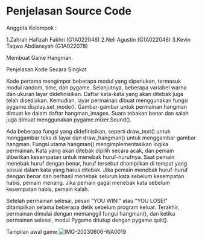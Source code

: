 # Penjelasan Source Code

Anggota Kelompok :

1.Zahrah Hafizah Fakhri (G1A022046)
2.Neli Agustin (G1A022048)
3.Kevin Taqwa Abdiansyah (G1A022078)

Membuat Game Hangman. 

Penjelasan Kode Secara Singkat

Kode pertama mengimpor beberapa modul yang diperlukan, termasuk modul random, time, dan pygame. Selanjutnya, beberapa variabel warna dan ukuran layar didefinisikan. Daftar kata-kata yang akan ditebak juga telah disediakan. Kemudian, layar permainan dibuat menggunakan fungsi pygame.display.set_mode(). Gambar-gambar untuk permainan hangman dimuat ke dalam daftar hangman_images. Suara tebakan benar dan salah juga dimuat menggunakan pygame.mixer.Sound().

Ada beberapa fungsi yang didefinisikan, seperti draw_text() untuk menggambar teks di layar dan draw_hangman() untuk menggambar gambar hangman. Fungsi utama hangman() mengimplementasikan logika permainan. Kata yang akan ditebak dipilih secara acak, dan pemain diberikan kesempatan untuk menebak huruf-hurufnya. Saat pemain menebak huruf dengan benar, huruf tersebut ditampilkan di tempat yang sesuai dalam kata yang harus ditebak. Jika pemain menebak huruf-huruf dengan benar dan berhasil menebak seluruh kata sebelum kesempatan habis, pemain menang. Jika pemain gagal menebak kata sebelum kesempatan habis, pemain kalah.

Setelah permainan selesai, pesan "YOU WIN!" atau "YOU LOSE!" ditampilkan selama beberapa detik sebelum program keluar. Terakhir, permainan dimulai dengan memanggil fungsi hangman(), dan ketika permainan selesai, modul Pygame ditutup dengan pygame.quit().

Tampilan awal game
![IMG-20230606-WA0019](https://github.com/KevinTaqwaAbdiansyah/UAS-PBO/assets/129782065/8108bd26-3b77-4b12-a77c-d8ded410e7d9)
